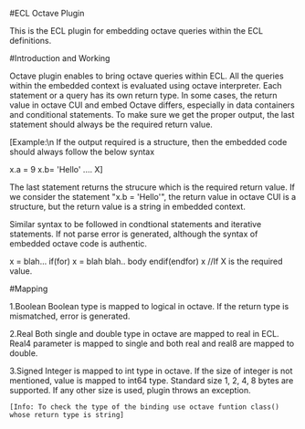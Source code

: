 #ECL Octave Plugin

This is the ECL plugin for embedding octave queries within the ECL definitions.

#Introduction and Working

Octave plugin enables to bring octave queries within ECL. All the queries within the embedded context is evaluated using octave interpreter. Each statement or a query has its own return type. In some cases, the return value in octave CUI and embed Octave differs, especially in data containers and conditional statements. To make sure we get the proper output, the last statement should always be the required return value.

[Example:\n
If the output required is a structure, then the embedded code should always follow the below syntax

x.a = 9
x.b= 'Hello'
....
X]

The last statement returns the strucure which is the required return value. If we consider the statement "x.b = 'Hello'", the return value in octave CUI is a structure, but the return value is a string in embedded context.

Similar syntax to be followed in condtional statements and iterative statements. If not parse error is generated, although the syntax of embedded octave code is authentic.

x = blah...
if(for)
    x = blah blah..
    body
endif(endfor)
x               //If X is the required value.

#Mapping

1.Boolean
    Boolean type is mapped to logical in octave. If the return type is mismatched, error is generated.

2.Real
    Both single and double type in octave are mapped to real in ECL. Real4 parameter is mapped to single and both real and real8 are mapped to double.

3.Signed
    Integer is mapped to int type in octave. If the size of integer is not mentioned, value is mapped to int64 type. Standard size 1, 2, 4, 8 bytes are supported. If any other size is used, plugin throws an exception.

    [Info: To check the type of the binding use octave funtion class() whose return type is string]